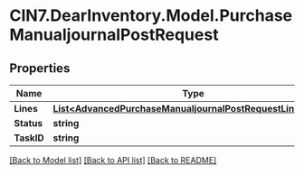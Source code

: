 # CIN7.DearInventory.Model.PurchaseManualjournalPostRequest

## Properties

| Name       | Type                                                                                                                        | Description | Notes      |
| ---------- | --------------------------------------------------------------------------------------------------------------------------- | ----------- | ---------- |
| **Lines**  | [**List&lt;AdvancedPurchaseManualjournalPostRequestLinesInner&gt;**](AdvancedPurchaseManualjournalPostRequestLinesInner.md) |             | [optional] |
| **Status** | **string**                                                                                                                  |             | [optional] |
| **TaskID** | **string**                                                                                                                  |             | [optional] |

[[Back to Model list]](../README.md#documentation-for-models) [[Back to API list]](../README.md#documentation-for-api-endpoints) [[Back to README]](../README.md)
